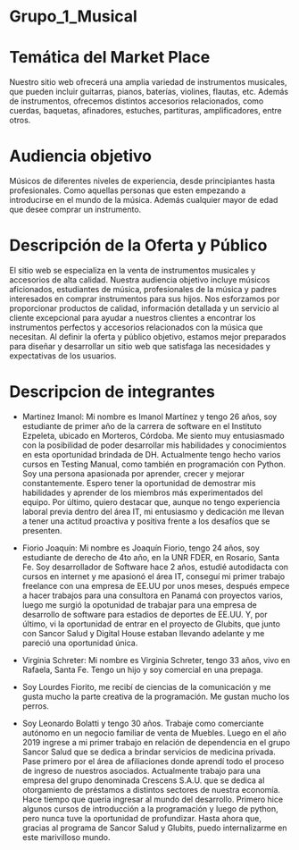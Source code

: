 # Grupo_1_Musical

# Temática del Market Place

Nuestro sitio web ofrecerá una amplia variedad de instrumentos musicales, que pueden incluir guitarras, pianos, baterías, violines, flautas, etc.
Además de instrumentos, ofrecemos distintos accesorios relacionados, como cuerdas, baquetas, afinadores, estuches, partituras, amplificadores, entre otros.

# Audiencia objetivo

Músicos de diferentes niveles de experiencia, desde principiantes hasta profesionales. Como aquellas personas que esten empezando a introducirse en el mundo de la música. Además cualquier mayor de edad que desee comprar un instrumento.

# Descripción de la Oferta y Público

El sitio web se especializa en la venta de instrumentos musicales y accesorios de alta calidad.
Nuestra audiencia objetivo incluye músicos aficionados, estudiantes de música, profesionales de la música y padres interesados en comprar instrumentos para sus hijos.
Nos esforzamos por proporcionar productos de calidad, información detallada y un servicio al cliente excepcional para ayudar a nuestros clientes a encontrar los instrumentos perfectos y accesorios relacionados con la música que necesitan.
Al definir la oferta y  público objetivo, estamos mejor preparados para diseñar y desarrollar un sitio web que satisfaga las necesidades y expectativas de los usuarios.


# Descripcion de integrantes

- Martinez Imanol: Mi nombre es Imanol Martínez y tengo 26 años, soy estudiante de primer año de la carrera de software en el Instituto Ezpeleta, ubicado en Morteros, Córdoba. Me siento muy entusiasmado con la posibilidad de poder desarrollar mis habilidades y conocimientos en esta oportunidad brindada de DH. Actualmente tengo hecho varios cursos en Testing Manual, como también en programación con Python. Soy una persona apasionada por aprender, crecer y mejorar constantemente. Espero tener la oportunidad de demostrar mis habilidades y aprender de los miembros más experimentados del equipo. Por último, quiero destacar que, aunque no tengo experiencia laboral previa dentro del área IT, mi entusiasmo y dedicación me llevan a tener una actitud proactiva y positiva frente a los desafíos que se presenten.

- Fiorio Joaquín: Mi nombre es Joaquín Fiorio, tengo 24 años, soy estudiante de derecho de 4to año, en la UNR FDER, en Rosario, Santa Fe. Soy desarrollador de Software hace 2 años, estudié autodidacta con cursos en internet y me apasionó el área IT, conseguí mi primer trabajo freelance con una empresa de EE.UU por unos meses, después empece a hacer trabajos para una consultora en Panamá con proyectos varios, luego me surgió la opotunidad de trabajar para una empresa de desarrollo de software para estadios de deportes de EE.UU. Y, por último, vi la oportunidad de entrar en el proyecto de Glubits, que junto con Sancor Salud y Digital House estaban llevando adelante y me pareció una oportunidad única.

- Virginia Schreter: Mi nombre es Virginia Schreter, tengo 33 años, vivo en Rafaela, Santa Fe. Tengo un hijo y soy comercial en una prepaga.

- Soy Lourdes Fiorito, me recibí de ciencias de la comunicación y me gusta mucho la parte creativa de la programación. Me gustan mucho los perros.

- Soy Leonardo Bolatti y tengo 30 años. Trabaje como comerciante autónomo en un negocio familiar de venta de Muebles. Luego en el año 2019 ingrese a mi primer trabajo en relación de dependencia en el grupo Sancor Salud que se dedica a brindar servicios de medicina privada. Pase primero por el área de afiliaciones donde aprendí todo el proceso de ingreso de nuestros asociados. Actualmente trabajo para una empresa del grupo denominada Crescens S.A.U. que se dedica al otorgamiento de préstamos a distintos sectores de nuestra economía. 
Hace tiempo que queria ingresar al mundo del desarrollo. Primero hice algunos cursos de introducción a la programación y luego de python, pero nunca tuve la oportunidad de profundizar. Hasta ahora que, gracias al programa de Sancor Salud y Glubits, puedo internalizarme en este marivilloso mundo. 